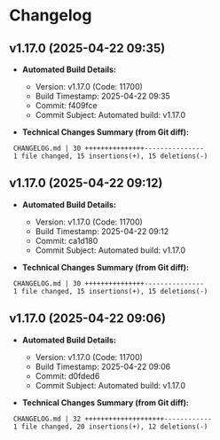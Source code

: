 # Changelog

## v1.17.0 (2025-04-22 09:35)

* **Automated Build Details:**
    * Version: v1.17.0 (Code: 11700)
    * Build Timestamp: 2025-04-22 09:35
    * Commit: f409fce
    * Commit Subject: Automated build: v1.17.0

* **Technical Changes Summary (from Git diff):**
```
 CHANGELOG.md | 30 +++++++++++++++---------------
 1 file changed, 15 insertions(+), 15 deletions(-)
```


## v1.17.0 (2025-04-22 09:12)

* **Automated Build Details:**
    * Version: v1.17.0 (Code: 11700)
    * Build Timestamp: 2025-04-22 09:12
    * Commit: ca1d180
    * Commit Subject: Automated build: v1.17.0

* **Technical Changes Summary (from Git diff):**
```
 CHANGELOG.md | 30 +++++++++++++++---------------
 1 file changed, 15 insertions(+), 15 deletions(-)
```


## v1.17.0 (2025-04-22 09:06)

* **Automated Build Details:**
    * Version: v1.17.0 (Code: 11700)
    * Build Timestamp: 2025-04-22 09:06
    * Commit: d0fded6
    * Commit Subject: Automated build: v1.17.0

* **Technical Changes Summary (from Git diff):**
```
 CHANGELOG.md | 32 ++++++++++++++++++++------------
 1 file changed, 20 insertions(+), 12 deletions(-)
```